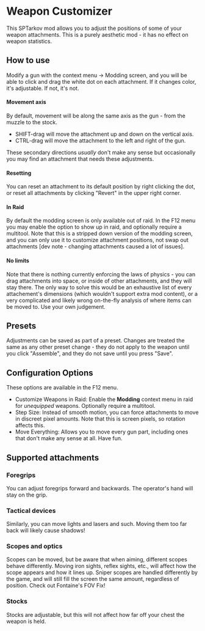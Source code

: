 # Weapon Customizer

This SPTarkov mod allows you to adjust the positions of some of your weapon attachments. This is a purely aesthetic mod - it has no effect on weapon statistics.

## How to use

Modify a gun with the context menu -> Modding screen, and you will be able to click and drag the white dot on each attachment. If it changes color, it's adjustable. If not, it's not.

#### Movement axis

By default, movement will be along the same axis as the gun - from the muzzle to the stock.

-   SHIFT-drag will move the attachment up and down on the vertical axis.
-   CTRL-drag will move the attachment to the left and right of the gun.

These secondary directions _usually_ don't make any sense but occasionally you may find an attachment that needs these adjustments.

#### Resetting

You can reset an attachment to its default position by right clicking the dot, or reset all attachments by clicking "Revert" in the upper right corner.

#### In Raid

By default the modding screen is only available out of raid. In the F12 menu you may enable the option to show up in raid, and optionally require a multitool. Note that this is a stripped down version of the modding screen, and you can only use it to customize attachment positions, not swap out attachments [dev note - changing attachments caused a lot of issues].

#### No limits

Note that there is nothing currently enforcing the laws of physics - you can drag attachments into space, or inside of other attachments, and they will stay there. The only way to solve this would be an exhaustive list of every attachement's dimensions (which wouldn't support extra mod content), or a very complicated and likely wrong on-the-fly analysis of where items can be moved to. Use your own judgement.

## Presets

Adjustments can be saved as part of a preset. Changes are treated the same as any other preset change - they do not apply to the weapon until you click "Assemble", and they do not save until you press "Save".

## Configuration Options

These options are available in the F12 menu.

-   Customize Weapons in Raid: Enable the <b>Modding</b> context menu in raid for _unequipped_ weapons. Optionally require a multitool.
-   Step Size: Instead of smooth motion, you can force attachments to move in discreet pixel amounts. Note that this is screen pixels, so rotation affects this.
-   Move Everything: Allows you to move every gun part, including ones that don't make any sense at all. Have fun.

## Supported attachments

### Foregrips

You can adjust foregrips forward and backwards. The operator's hand will stay on the grip.

### Tactical devices

Similarly, you can move lights and lasers and such. Moving them too far back will likely cause shadows!

### Scopes and optics

Scopes can be moved, but be aware that when aiming, different scopes behave differently. Moving iron sights, reflex sights, etc., will affect how the scope appears and how it lines up. Sniper scopes are handled differently by the game, and will still fill the screen the same amount, regardless of position. Check out Fontaine's FOV Fix!

### Stocks

Stocks are adjustable, but this will not affect how far off your chest the weapon is held.
